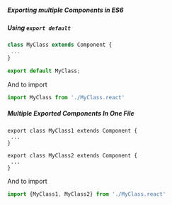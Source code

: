 ##### Exporting multiple Components in ES6

##### Using `export default`

```javascript
class MyClass extends Component {
 ...
}

export default MyClass;

```

And to import

```javascript
import MyClass from './MyClass.react'
```

##### Multiple Exported Components In One File

```
export class MyClass1 extends Component {
 ...
}

export class MyClass2 extends Component {
 ...
}
```

And to import

```javascript
import {MyClass1, MyClass2} from './MyClass.react'
```



